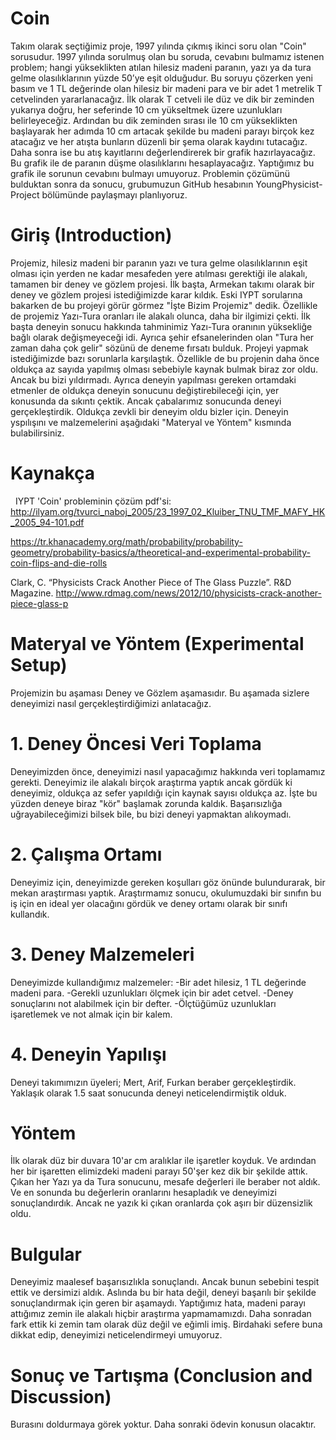# Coin
Takım olarak seçtiğimiz proje, 1997 yılında çıkmış ikinci soru olan "Coin" sorusudur. 1997 yılında sorulmuş olan bu soruda, cevabını bulmamız istenen problem; hangi yükseklikten atılan hilesiz madeni paranın, yazı ya da tura gelme olasılıklarının yüzde 50’ye eşit olduğudur. Bu soruyu çözerken yeni basım ve 1 TL değerinde olan hilesiz bir madeni para ve bir adet 1 metrelik T cetvelinden yararlanacağız. İlk olarak T cetveli ile düz ve dik bir zeminden yukarıya doğru, her seferinde 10 cm yükseltmek üzere uzunlukları belirleyeceğiz. Ardından bu dik zeminden sırası ile 10 cm yükseklikten başlayarak her adımda 10 cm artacak şekilde bu madeni parayı birçok kez atacağız ve her atışta bunların düzenli bir şema olarak kaydını tutacağız. Daha sonra ise bu atış kayıtlarını değerlendirerek bir grafik hazırlayacağız. Bu grafik ile de paranın düşme olasılıklarını hesaplayacağız. Yaptığımız bu grafik ile sorunun cevabını bulmayı umuyoruz. Problemin çözümünü bulduktan sonra da sonucu, grubumuzun GitHub hesabının YoungPhysicist-Project bölümünde paylaşmayı planlıyoruz.

# Giriş (Introduction)
Projemiz, hilesiz madeni bir paranın yazı ve tura gelme olasılıklarının eşit olması için yerden ne kadar mesafeden yere atılması gerektiği ile alakalı, tamamen bir deney ve gözlem projesi. İlk başta, Armekan takımı olarak bir deney ve gözlem projesi istediğimizde karar kıldık. Eski IYPT sorularına bakarken de bu projeyi görür görmez "İşte Bizim Projemiz" dedik. Özellikle de projemiz Yazı-Tura oranları ile alakalı olunca, daha bir ilgimizi çekti. İlk başta deneyin sonucu hakkında tahminimiz Yazı-Tura oranının yüksekliğe bağlı olarak değişmeyeceği idi. Ayrıca şehir efsanelerinden olan "Tura her zaman daha çok gelir" sözünü de deneme fırsatı bulduk. Projeyi yapmak istediğimizde bazı sorunlarla karşılaştık. Özellikle de bu projenin daha önce oldukça az sayıda yapılmış olması sebebiyle kaynak bulmak biraz zor oldu. Ancak bu bizi yıldırmadı. Ayrıca deneyin yapılması gereken ortamdaki etmenler de oldukça deneyin sonucunu değiştirebileceği için, yer konusunda da sıkıntı çektik. Ancak çabalarımız sonucunda deneyi gerçekleştirdik. Oldukça zevkli bir deneyim oldu bizler için. Deneyin yspılışını ve malzemelerini aşağıdaki "Materyal ve Yöntem" kısmında bulabilirsiniz.
 
# Kaynakça
 
IYPT 'Coin' probleminin çözüm pdf'si: http://ilyam.org/tvurci_naboj_2005/23_1997_02_Kluiber_TNU_TMF_MAFY_HK_2005_94-101.pdf

https://tr.khanacademy.org/math/probability/probability-geometry/probability-basics/a/theoretical-and-experimental-probability-coin-flips-and-die-rolls

Clark, C. “Physicists Crack Another Piece of The Glass Puzzle”. R&D Magazine. http://www.rdmag.com/news/2012/10/physicists-crack-another-piece-glass-p

# Materyal ve Yöntem (Experimental Setup)
Projemizin bu aşaması Deney ve Gözlem aşamasıdır. Bu aşamada sizlere deneyimizi nasıl gerçekleştirdiğimizi anlatacağız.

# 1. Deney Öncesi Veri Toplama
Deneyimizden önce, deneyimizi nasıl yapacağımız hakkında veri toplamamız gerekti. Deneyimiz ile alakalı birçok araştırma yaptık ancak gördük ki deneyimiz, oldukça az sefer yapıldığı için kaynak sayısı oldukça az. İşte bu yüzden deneye biraz "kör" başlamak zorunda kaldık. Başarısızlığa uğrayabileceğimizi bilsek bile, bu bizi deneyi yapmaktan alıkoymadı.

# 2. Çalışma Ortamı
Deneyimiz için, deneyimizde gereken koşulları göz önünde bulundurarak, bir mekan araştırması yaptık. Araştırmamız sonucu, okulumuzdaki bir sınıfın bu iş için en ideal yer olacağını gördük ve deney ortamı olarak bir sınıfı kullandık.

# 3. Deney Malzemeleri
Deneyimizde kullandığımız malzemeler:
-Bir adet hilesiz, 1 TL değerinde madeni para.
-Gerekli uzunlukları ölçmek için bir adet cetvel.
-Deney sonuçlarını not alabilmek için bir defter.
-Ölçtüğümüz uzunlukları işaretlemek ve not almak için bir kalem.

# 4. Deneyin Yapılışı
Deneyi takımımızın üyeleri; Mert, Arif, Furkan beraber gerçekleştirdik. Yaklaşık olarak 1.5 saat sonucunda deneyi neticelendirmiştik olduk.

# Yöntem
İlk olarak düz bir duvara 10'ar cm aralıklar ile işaretler koyduk. Ve ardından her bir işaretten elimizdeki madeni parayı 50'şer kez dik bir şekilde attık. Çıkan her Yazı ya da Tura sonucunu, mesafe değerleri ile beraber not aldık. Ve en sonunda bu değerlerin oranlarını hesapladık ve deneyimizi sonuçlandırdık. Ancak ne yazık ki çıkan oranlarda çok aşırı bir düzensizlik oldu.

# Bulgular 
Deneyimiz maalesef başarısızlıkla sonuçlandı. Ancak bunun sebebini tespit ettik ve dersimizi aldık. Aslında bu bir hata değil, deneyi başarılı bir şekilde sonuçlandırmak için geren bir aşamaydı. Yaptığımız hata, madeni parayı attığımız zemin ile alakalı hiçbir araştırma yapmamamızdı. Daha sonradan fark ettik ki zemin tam olarak düz değil ve eğimli imiş. Birdahaki sefere buna dikkat edip, deneyimizi neticelendirmeyi umuyoruz. 

# Sonuç ve Tartışma (Conclusion and Discussion) 
Burasını doldurmaya görek yoktur. Daha sonraki ödevin konusun olacaktır. 


